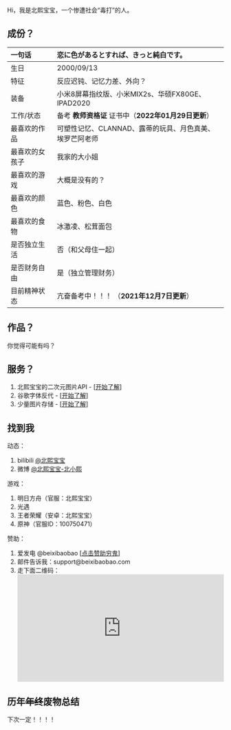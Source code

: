 Hi，我是北熙宝宝，一个惨遭社会“毒打”的人。
<h2>成份？</h2>
<table class="table">
<thead>
<tr>
<th style="text-align: left;">一句话</th>
<th style="text-align: left;">恋に色があるとすれば、きっと純白です。</th>
</tr>
</thead>
<tbody>
<tr>
<td style="text-align: left;">生日</td>
<td style="text-align: left;">2000/09/13</td>
</tr>
<tr>
<td style="text-align: left;">特征</td>
<td style="text-align: left;">反应迟钝、记忆力差、外向？</td>
</tr>
<tr>
<td style="text-align: left;">装备</td>
<td style="text-align: left;">小米8屏幕指纹版、小米MIX2s、华硕FX80GE、IPAD2020</td>
</tr>
<tr>
<td style="text-align: left;">工作/状态</td>
<td style="text-align: left;">备考 <strong>教师资格证</strong> 证书中（<strong>2022年01月29日更新</strong>）</td>
</tr>
<tr>
<td style="text-align: left;">最喜欢的作品</td>
<td style="text-align: left;">可塑性记忆、CLANNAD、露蒂的玩具、月色真美、埃罗芒阿老师</td>
</tr>
<tr>
<td style="text-align: left;">最喜欢的女孩子</td>
<td style="text-align: left;">我家的大小姐</td>
</tr>
<tr>
<td style="text-align: left;">最喜欢的游戏</td>
<td style="text-align: left;">大概是没有的？</td>
</tr>
<tr>
<td style="text-align: left;">最喜欢的颜色</td>
<td style="text-align: left;">蓝色、粉色、白色</td>
</tr>
<tr>
<td style="text-align: left;">最喜欢的食物</td>
<td style="text-align: left;">冰激凌、松茸面包</td>
</tr>
<tr>
<td style="text-align: left;">是否独立生活</td>
<td style="text-align: left;">否（和父母住一起）</td>
</tr>
<tr>
<td style="text-align: left;">是否财务自由</td>
<td style="text-align: left;">是（独立管理财务）</td>
</tr>
<tr>
<td style="text-align: left;">目前精神状态</td>
<td style="text-align: left;">亢奋备考中！！！ （<strong>2021年12月7日更新</strong>）</td>
</tr>
</tbody>
</table>
<h2>作品？</h2>
你觉得可能有吗？
<h2>服务？</h2>
<ol>
 	<li>北熙宝宝的二次元图片API - [<a title="开始了解" href="http://api.beixibaobao.com/pic-ecy/pc/rand.php">开始了解</a>]</li>
 	<li>谷歌字体反代 - [<a title="开始了解" href="https://font.beixibaobao.com">开始了解</a>]</li>
 	<li>少量图片存储 - [<a title="开始了解" href="https://img.beixibaobao.cn">开始了解</a>]</li>
</ol>
<h2>找到我</h2>
动态：
<ol>
 	<li>bilibili <a title="@北熙宝宝" href="https://space.bilibili.com/305018129">@北熙宝宝</a></li>
 	<li>微博 <a title="@北熙宝宝" href="https://weibo.com/beixibaobao">@北熙宝宝-北小熙</a></li>
</ol>
游戏：
<ol>
 	<li>明日方舟（官服：北熙宝宝）</li>
 	<li>光遇</li>
 	<li>王者荣耀（安卓：北熙宝宝）</li>
 	<li>原神（官服ID：100750471）</li>
</ol>
赞助：
<ol>
 	<li>爱发电 @beixibaobao [<a title="点击赞助穷鬼" href="https://afdian.net/@beixibaobao">点击赞助穷鬼</a>]</li>
 	<li>邮件告诉我：support@beixibaobao.com</li>
 	<li>走下面二维码：</li>
<iframe style="border: 0; overflow: hidden; width: 100%; height: 250px;" src="https://blog.beixibaobao.com/donate-simple/index.html"> </iframe>
</ol>
<h2>历年<del>年终</del>废物总结</h2>
下次一定！！！！
